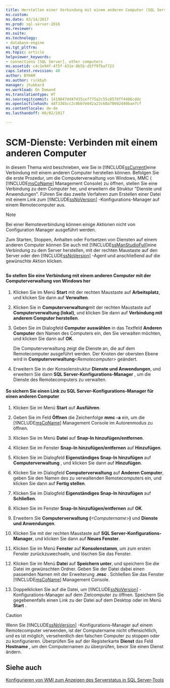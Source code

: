 ```yaml
---
title: Herstellen einer Verbindung mit einem anderen Computer (SQL Server-Konfigurations-Manager) | Microsoft-Dokumentation
ms.custom: 
ms.date: 03/14/2017
ms.prod: sql-server-2016
ms.reviewer: 
ms.suite: 
ms.technology:
- database-engine
ms.tgt_pltfrm: 
ms.topic: article
helpviewer_keywords:
- connections [SQL Server], other computers
ms.assetid: c4c1e94f-4f5f-431e-8b5b-d5ff97baf723
caps.latest.revision: 40
author: BYHAM
ms.author: rickbyh
manager: jhubbard
ms.workload: On Demand
ms.translationtype: HT
ms.sourcegitcommit: 1419847dd47435cef775a2c55c0578ff4406cddc
ms.openlocfilehash: 4df3365cc2c0bb7e042a23c60a78692d40bae7cf
ms.contentlocale: de-de
ms.lasthandoff: 08/02/2017

---
```

# <a name="scm-services---connect-to-another-computer"></a>SCM-Dienste: Verbinden mit einem anderen Computer
  In diesem Thema wird beschrieben, wie Sie in [!INCLUDE[ssCurrent](../../includes/sscurrent-md.md)]eine Verbindung mit einem anderen Computer herstellen können. Befolgen Sie die erste Prozedur, um die Computerverwaltung von Windows, MMC ( [!INCLUDE[msCoName](../../includes/msconame-md.md)] Management Console) zu öffnen, stellen Sie eine Verbindung zu dem Computer her, und erweitern die Struktur "Dienste und Anwendungen". Führen Sie das zweite Verfahren zum Erstellen einer Datei mit einem Link zum [!INCLUDE[ssNoVersion](../../includes/ssnoversion-md.md)] -Konfigurations-Manager auf einem Remotecomputer aus.  
  
> [!NOTE]  
>  Bei einer Remoteverbindung können einige Aktionen nicht von Configuration Manager ausgeführt werden.  
  
 Zum Starten, Stoppen, Anhalten oder Fortsetzen von Diensten auf einem anderen Computer können Sie auch mit [!INCLUDE[ssManStudioFull](../../includes/ssmanstudiofull-md.md)]eine Verbindung zu dem Server herstellen, mit der rechten Maustaste auf den Server oder den [!INCLUDE[ssNoVersion](../../includes/ssnoversion-md.md)] -Agent und anschließend auf die gewünschte Aktion klicken.  
  
##  <a name="SSMSProcedure"></a>  
  
#### <a name="to-connect-to-another-computer-with-windows-computer-management"></a>So stellen Sie eine Verbindung mit einem anderen Computer mit der Computerverwaltung von Windows her  
  
1.  Klicken Sie im Menü **Start** mit der rechten Maustaste auf **Arbeitsplatz**, und klicken Sie dann auf **Verwalten**.  
  
2.  Klicken Sie in **Computerverwaltung**mit der rechten Maustaste auf **Computerverwaltung (lokal)**, und klicken Sie dann auf **Verbindung mit anderem Computer herstellen**.  
  
3.  Geben Sie im Dialogfeld **Computer auswählen** in das Textfeld **Anderen Computer** den Namen des Computers ein, den Sie verwalten möchten, und klicken Sie dann auf **OK**.  
  
     Die Computerverwaltung zeigt die Dienste an, die auf dem Remotecomputer ausgeführt werden. Der Knoten der obersten Ebene wird in **Computerverwaltung**\<*Remotecomputer*> geändert.  
  
4.  Erweitern Sie in der Konsolenstruktur **Dienste und Anwendungen**, und erweitern Sie dann **SQL Server-Konfigurations-Manager** , um die Dienste des Remotecomputers zu verwalten.  
  
#### <a name="to-save-a-link-to-sql-server-configuration-manager-for-another-computer"></a>So sichern Sie einen Link zu SQL Server-Konfigurations-Manager für einen anderen Computer  
  
1.  Klicken Sie im Menü **Start** auf **Ausführen**.  
  
2.  Geben Sie im Feld **Öffnen** die Zeichenfolge **mmc -a** ein, um die [!INCLUDE[msCoName](../../includes/msconame-md.md)] Management Console im Autorenmodus zu öffnen.  
  
3.  Klicken Sie im Menü **Datei** auf **Snap-In hinzufügen/entfernen**.  
  
4.  Klicken Sie im Fenster **Snap-In hinzufügen/entfernen** auf **Hinzufügen**.  
  
5.  Klicken Sie im Dialogfeld **Eigenständiges Snap-In hinzufügen** auf **Computerverwaltung** , und klicken Sie dann auf **Hinzufügen**.  
  
6.  Klicken Sie im Dialogfeld **Computerverwaltung** auf **Anderen Computer**, geben Sie den Namen des zu verwaltenden Remotecomputers ein, und klicken Sie dann auf **Fertig stellen**.  
  
7.  Klicken Sie im Dialogfeld **Eigenständiges Snap-In hinzufügen** auf **Schließen**.  
  
8.  Klicken Sie im Fenster **Snap-In hinzufügen/entfernen** auf **OK**.  
  
9. Erweitern Sie **Computerverwaltung (***\<Computername>***)** und **Dienste und Anwendungen**.  
  
10. Klicken Sie mit der rechten Maustaste auf **SQL Server-Konfigurations-Manager**, und klicken Sie dann auf **Neues Fenster**.  
  
11. Klicken Sie im Menü **Fenster** auf **Konsolenstamm**, um zum ersten Fenster zurückzuwechseln, und löschen Sie das Fenster.  
  
12. Klicken Sie im Menü **Datei** auf **Speichern unter**, und speichern Sie die Datei im gewünschten Ordner. Geben Sie der Datei dabei einen passenden Namen mit der Erweiterung **.msc** . Schließen Sie das Fenster [!INCLUDE[msCoName](../../includes/msconame-md.md)] Management Console.  
  
13. Doppelklicken Sie auf die Datei, um [!INCLUDE[ssNoVersion](../../includes/ssnoversion-md.md)] -Konfigurations-Manager auf dem Zielcomputer zu öffnen. Speichern Sie gegebenenfalls einen Link zu der Datei auf dem Desktop oder im Menü **Start** .  
  
> [!CAUTION]  
>  Wenn Sie [!INCLUDE[ssNoVersion](../../includes/ssnoversion-md.md)] -Konfigurations-Manager auf einem Remotecomputer verwenden, ist der Computername nicht offensichtlich, und es ist möglich, versehentlich den falschen Computer zu stoppen oder zu konfigurieren. Überprüfen Sie auf der Registerkarte **Dienst** das Feld **Hostname** , um den Computernamen zu überprüfen, bevor Sie einen Dienst ändern.  
  
## <a name="see-also"></a>Siehe auch  
 [Konfigurieren von WMI zum Anzeigen des Serverstatus in SQL Server-Tools](http://msdn.microsoft.com/library/7e97197b-ed4d-40d1-9a52-9ab1d92401d7)  
  
  

